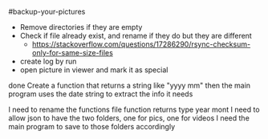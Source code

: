 #backup-your-pictures

- Remove directories if they are empty
- Check if file already exist, and rename if they do but they are different
    - https://stackoverflow.com/questions/17286290/rsync-checksum-only-for-same-size-files
- create log by run
- open picture in viewer and mark it as special

done Create a function that returns a string like "yyyy mm"
then the main program uses the date string to extract the info it needs

I need to rename the functions file
function returns type year mont
I need to allow json to have the two folders, one for pics, one for videos
I need the main program to save to those folders accordingly
